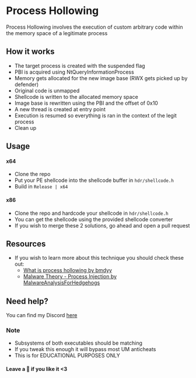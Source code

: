 # Process Hollowing
Process Hollowing involves the execution of custom arbitrary code within the memory space of a legitimate process

## How it works
- The target process is created with the suspended flag
- PBI is acquired using NtQueryInformationProcess
- Memory gets allocated for the new image base (RWX gets picked up by defender)
- Original code is unmapped
- Shellcode is written to the allocated memory space
- Image base is rewritten using the PBI and the offset of 0x10
- A new thread is created at entry point
- Execution is resumed so everything is ran in the context of the legit process
- Clean up

## Usage
#### x64
- Clone the repo
- Put your PE shellcode into the shellcode buffer in `hdr/shellcode.h`
- Build in `Release | x64`

#### x86
- Clone the repo and hardcode your shellcode in `hdr/shellcode.h`
- You can get the shellcode using the provided shellcode converter
- If you wish to merge these 2 solutions, go ahead and open a pull request

## Resources
- If you wish to learn more about this technique you should check these out:
    - [What is process hollowing by bmdyy](https://www.youtube.com/watch?v=aQQT-nYoiJo)
    - [Malware Theory - Process Injection by MalwareAnalysisForHedgehogs](https://www.youtube.com/watch?v=tBR1-1J5Jec)

## Need help?
You can find my Discord [here](https://hellokittyfan48.github.io/)

### Note
- Subsystems of both executables should be matching
- If you tweak this enough it will bypass most UM anticheats
- This is for EDUCATIONAL PURPOSES ONLY

#### Leave a 🌟 if you like it <3
